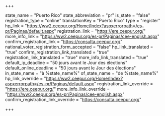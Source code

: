 +++

state_name = "Puerto Rico"
state_abbreviation = "pr"
is_state = "false"
registration_type = "online"
translationKey = "Puerto Rico"
type = "register"
hp_link = "https://ww2.ceepur.org/Home/Index?aspxerrorpath=/es-pr/Paginas/default.aspx"
registration_link = "https://ere.ceepur.org/"
more_info_link = "https://ww2.ceepur.org/es-pr/Paginas/cee-english.aspx"
confirm_registration_link = "https://consulta.ceepur.org/"
national_voter_registration_form_accepted = "false"
hp_link_translated = "true"
confirm_registration_link_translated = "true"
registration_link_translated = "true"
more_info_link_translated = "true"
default_ip_deadline = "50 jours avant le Jour des élections"
default_online_deadline = "50 jours avant le Jour des élections"
in_state_name = "à %state_name%"
of_state_name = "de %state_name%"
hp_link_override = "https://ww2.ceepur.org/Home/Index?aspxerrorpath=/es-pr/Paginas/default.aspx"
registration_link_override = "https://ere.ceepur.org/"
more_info_link_override = "https://ww2.ceepur.org/es-pr/Paginas/cee-english.aspx"
confirm_registration_link_override = "https://consulta.ceepur.org/"

+++